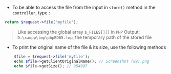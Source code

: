 - To be able to access the file from the input in `store()` method in the
  `controller`, type :

````php
return $request->file('myfile');
````

> Like accessing the global array `$_FILES[][]` in `PHP`
> Output: `D:\xampp\tmp\phpBD65.tmp`, the temporary path of the stored file

- To print the original name of the file & its size, use the following methods

````php
    $file = $request->file('myfile');
    echo $file->getClientOriginalName(); // Screenshot (89).png
    echo $file->getSize(); // 954987
````